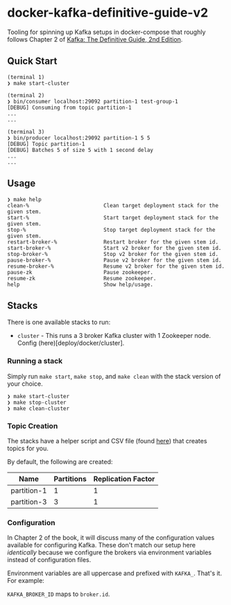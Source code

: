 # docker-kafka-definitive-guide-v2

Tooling for spinning up Kafka setups in docker-compose that roughly follows
Chapter 2 of [Kafka: The Definitive Guide, 2nd Edition](https://learning.oreilly.com/library/view/kafka-the-definitive/9781492043072/).

## Quick Start
```
(terminal 1)
❯ make start-cluster

(terminal 2)
❯ bin/consumer localhost:29092 partition-1 test-group-1
[DEBUG] Consuming from topic partition-1
...
...

(terminal 3)
❯ bin/producer localhost:29092 partition-1 5 5
[DEBUG] Topic partition-1
[DEBUG] Batches 5 of size 5 with 1 second delay
...
...
```

## Usage

```
❯ make help
clean-%                        Clean target deployment stack for the given stem.
start-%                        Start target deployment stack for the given stem.
stop-%                         Stop target deployment stack for the given stem.
restart-broker-%               Restart broker for the given stem id.
start-broker-%                 Start v2 broker for the given stem id.
stop-broker-%                  Stop v2 broker for the given stem id.
pause-broker-%                 Pause v2 broker for the given stem id.
resume-broker-%                Resume v2 broker for the given stem id.
pause-zk                       Pause zookeeper.
resume-zk                      Resume zookeeper.
help                           Show help/usage.
```

## Stacks

There is one available stacks to run:

* `cluster` - This runs a 3 broker Kafka cluster with 1 Zookeeper node. Config (here)[deploy/docker/cluster].

### Running a stack

Simply run `make start`, `make stop`, and `make clean` with the stack version of your choice.

```
❯ make start-cluster
❯ make stop-cluster
❯ make clean-cluster
```

### Topic Creation

The stacks have a helper script and CSV file (found [here](deploy/docker/partials/kafka_3/rootfs/kafka-init.d)) that creates topics for you.

By default, the following are created:


| Name | Partitions | Replication Factor |
|------|------------|--------------------|
| partition-1 | 1 | 1 |
| partition-3 | 3| 1 |


### Configuration

In Chapter 2 of the book, it will discuss many of the configuration values available for configuring Kafka. These don't
match our setup here _identically_ because we configure the brokers via environment variables instead of configuration files.

Environment variables are all uppercase and prefixed with `KAFKA_`. That's it. For example:

`KAFKA_BROKER_ID` maps to `broker.id`.
